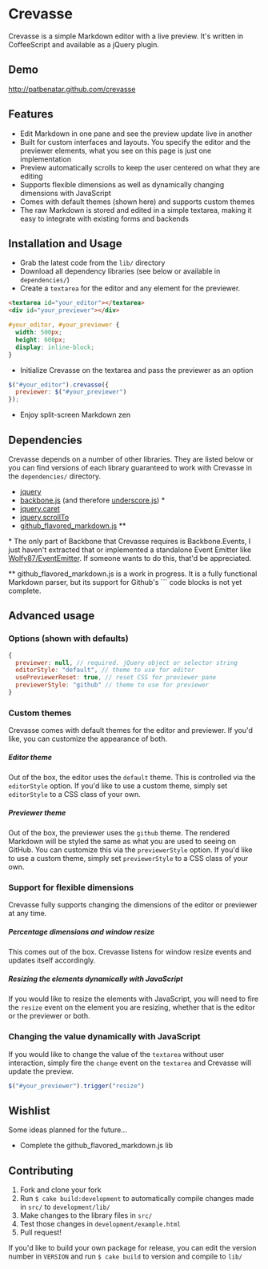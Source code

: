 # Crevasse

Crevasse is a simple Markdown editor with a live preview. It's written in
CoffeeScript and available as a jQuery plugin.

## Demo

http://patbenatar.github.com/crevasse

## Features

* Edit Markdown in one pane and see the preview update live in another
* Built for custom interfaces and layouts. You specify the editor and the
previewer elements, what you see on this page is just one implementation
* Preview automatically scrolls to keep the user centered on what they are
editing
* Supports flexible dimensions as well as dynamically changing dimensions with
JavaScript
* Comes with default themes (shown here) and supports custom themes
* The raw Markdown is stored and edited in a simple textarea, making it easy to
integrate with existing forms and backends

## Installation and Usage

* Grab the latest code from the `lib/` directory
* Download all dependency libraries (see below or available in `dependencies/`)
* Create a `textarea` for the editor and any element for the previewer.

```html
<textarea id="your_editor"></textarea>
<div id="your_previewer"></div>
```

```css
#your_editor, #your_previewer {
  width: 500px;
  height: 600px;
  display: inline-block;
}
```

* Initialize Crevasse on the textarea and pass the previewer as an option

```javascript
$("#your_editor").crevasse({
  previewer: $("#your_previewer")
});
```

* Enjoy split-screen Markdown zen

## Dependencies

Crevasse depends on a number of other libraries. They are listed below or you
can find versions of each library guaranteed to work with Crevasse in the
`dependencies/` directory.

* [jquery](http://jquery.com)
* [backbone.js](http://backbonejs.org/) (and therefore [underscore.js](http://underscorejs.org/)) \*
* [jquery.caret](https://github.com/DrPheltRight/jquery-caret)
* [jquery.scrollTo](http://demos.flesler.com/jquery/scrollTo/)
* [github\_flavored\_markdown.js](http://github.com/patbenatar/github_flavored_markdown.js) \*\*

\* The only part of Backbone that Crevasse requires is Backbone.Events, I just
haven't extracted that or implemented a standalone Event Emitter like
[Wolfy87/EventEmitter](https://github.com/Wolfy87/EventEmitter/). If someone
wants to do this, that'd be appreciated.

\*\* github\_flavored\_markdown.js is a work in progress. It is a fully functional
Markdown parser, but its support for Github's \`\`\` code blocks is not yet
complete.

## Advanced usage

### Options (shown with defaults)

```javascript
{
  previewer: null, // required. jQuery object or selector string
  editorStyle: "default", // theme to use for editor
  usePreviewerReset: true, // reset CSS for previewer pane
  previewerStyle: "github" // theme to use for previewer
}
```

### Custom themes

Crevasse comes with default themes for the editor and previewer. If you'd like,
you can customize the appearance of both.

##### Editor theme

Out of the box, the editor uses the `default` theme. This is controlled via the
`editorStyle` option. If you'd like to use a custom theme, simply set `editorStyle`
to a CSS class of your own.

##### Previewer theme

Out of the box, the previewer uses the `github` theme. The rendered Markdown
will be styled the same as what you are used to seeing on GitHub. You can
customize this via the `previewerStyle` option. If you'd like to use a custom
theme, simply set `previewerStyle` to a CSS class of your own.

### Support for flexible dimensions

Crevasse fully supports changing the dimensions of the editor or previewer at
any time.

##### Percentage dimensions and window resize

This comes out of the box. Crevasse listens for window resize events and updates
itself accordingly.

##### Resizing the elements dynamically with JavaScript

If you would like to resize the elements with JavaScript, you will need to fire
the `resize` event on the element you are resizing, whether that is the editor
or the previewer or both.

### Changing the value dynamically with JavaScript

If you would like to change the value of the `textarea` without user interaction,
simply fire the `change` event on the `textarea` and Crevasse will update the preview.

```javascript
$("#your_previewer").trigger("resize")
```

## Wishlist

Some ideas planned for the future...

* Complete the github\_flavored\_markdown.js lib

## Contributing

1. Fork and clone your fork
1. Run `$ cake build:development` to automatically compile changes made in `src/` to `development/lib/`
1. Make changes to the library files in `src/`
1. Test those changes in `development/example.html`
1. Pull request!

If you'd like to build your own package for release, you can edit the version number
in `VERSION` and run `$ cake build` to version and compile to `lib/`